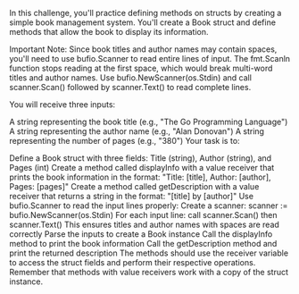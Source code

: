 In this challenge, you'll practice defining methods on structs by creating a simple book management system. You'll create a Book struct and define methods that allow the book to display its information.

Important Note: Since book titles and author names may contain spaces, you'll need to use bufio.Scanner to read entire lines of input. The fmt.Scanln function stops reading at the first space, which would break multi-word titles and author names. Use bufio.NewScanner(os.Stdin) and call scanner.Scan() followed by scanner.Text() to read complete lines.

You will receive three inputs:

A string representing the book title (e.g., "The Go Programming Language")
A string representing the author name (e.g., "Alan Donovan")
A string representing the number of pages (e.g., "380")
Your task is to:

Define a Book struct with three fields: Title (string), Author (string), and Pages (int)
Create a method called displayInfo with a value receiver that prints the book information in the format: "Title: [title], Author: [author], Pages: [pages]"
Create a method called getDescription with a value receiver that returns a string in the format: "[title] by [author]"
Use bufio.Scanner to read the input lines properly:
Create a scanner: scanner := bufio.NewScanner(os.Stdin)
For each input line: call scanner.Scan() then scanner.Text()
This ensures titles and author names with spaces are read correctly
Parse the inputs to create a Book instance
Call the displayInfo method to print the book information
Call the getDescription method and print the returned description
The methods should use the receiver variable to access the struct fields and perform their respective operations. Remember that methods with value receivers work with a copy of the struct instance.